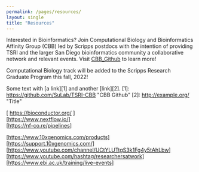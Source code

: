 ```yaml
---
permalink: /pages/resources/
layout: single
title: "Resources"
---
```


Interested in Bioinformatics? Join Computational Biology and Bioinformatics Affinity Group (CBB) led by Scripps postdocs with the intention of providing TSRI and the larger San Diego bioinformatics community a collaborative network and relevant events.  Visit [CBB_Github](https://github.com/SuLab/TSRI-CBB) to learn more!  

Computational Biology track will be added to the Scripps Research Graduate Program this fall, 2022!

 Some text with [a link][1] and
another [link][2].
[1]: https://github.com/SuLab/TSRI-CBB "CBB Github"
[2]: http://example.org/ "Title"


[ https://bioconductor.org/ ]  
[https://www.nextflow.io/]  
[https://nf-co.re/pipelines]  

 

[https://www.10xgenomics.com/products]  
[https://support.10xgenomics.com/] 
[https://www.youtube.com/channel/UCtYLUTtgS3k1Fg4y5tAhLbw]  
[https://www.youtube.com/hashtag/researchersatwork]  
[https://www.ebi.ac.uk/training/live-events]  
